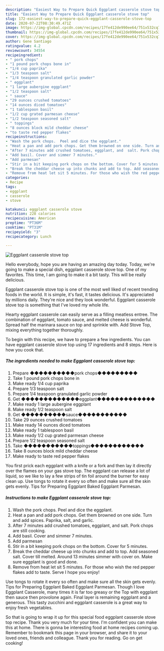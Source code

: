 ```yaml
---
description: "Easiest Way to Prepare Quick Eggplant casserole stove top"
title: "Easiest Way to Prepare Quick Eggplant casserole stove top"
slug: 172-easiest-way-to-prepare-quick-eggplant-casserole-stove-top
date: 2020-07-22T08:30:49.471Z
image: https://img-global.cpcdn.com/recipes/17fe412de990ee64/751x532cq70/eggplant-casserole-stove-top-recipe-main-photo.jpg
thumbnail: https://img-global.cpcdn.com/recipes/17fe412de990ee64/751x532cq70/eggplant-casserole-stove-top-recipe-main-photo.jpg
cover: https://img-global.cpcdn.com/recipes/17fe412de990ee64/751x532cq70/eggplant-casserole-stove-top-recipe-main-photo.jpg
author: Gene Santiago
ratingvalue: 4.2
reviewcount: 34554
recipeingredient:
- " pork chops"
- "1 pound pork chops bone in"
- "1/4 cup paprika"
- "1/3 teaspoon salt"
- "1/4 teaspoon granulated garlic powder"
- " eggplant"
- "1 large aubergine eggplant"
- "1/2 teaspoon salt"
- " sauce"
- "29 ounces crushed tomatoes"
- "14 ounces diced tomatoes"
- "1 tablespoon basil"
- "1/2 cup grated parmesan cheese"
- "1/2 teaspoon seasoned salt"
- " toppings"
- "8 ounces block mild cheddar cheese"
- "to taste red pepper flakes"
recipeinstructions:
- "Wash the pork chops.  Peel and dice the eggplant."
- "Heat a pan and add pork chops. Get them browned on one side. Turn and add spices. Paprika, salt, and garlic."
- "After 7 minutes add crushed tomatoes, eggplant, and  salt. Pork chops are still cooking."
- "Add basil. Cover and simmer 7 minutes."
- "Add parmesan"
- "Stir in a bit keeping pork chops on the bottom. Cover for 5 minutes."
- "Break the cheddar cheese up into chunks and add to top. Add seasoned salt. Cover till melted. Around 13 minutes simmer with cover on. Make sure eggplant is good and done."
- "Remove from heat let sit 5 minutes. For those who wish the red pepper flakes add to taste. Serve I hope you enjoy!"
categories:
- Recipe
tags:
- eggplant
- casserole
- stove

katakunci: eggplant casserole stove 
nutrition: 228 calories
recipecuisine: American
preptime: "PT36M"
cooktime: "PT31M"
recipeyield: "3"
recipecategory: Lunch

---
```



![Eggplant casserole stove top](https://img-global.cpcdn.com/recipes/17fe412de990ee64/751x532cq70/eggplant-casserole-stove-top-recipe-main-photo.jpg)

Hello everybody, hope you are having an amazing day today. Today, we're going to make a special dish, eggplant casserole stove top. One of my favorites. This time, I am going to make it a bit tasty. This will be really delicious.

Eggplant casserole stove top is one of the most well liked of recent trending foods in the world. It is simple, it's fast, it tastes delicious. It's appreciated by millions daily. They're nice and they look wonderful. Eggplant casserole stove top is something that I've loved my whole life.

Hearty eggplant casserole can easily serve as a filling meatless entree. The combination of eggplant, tomato sauce, and melted cheese is wonderful. Spread half the marinara sauce on top and sprinkle with. Add Stove Top, mixing everything together thoroughly.


To begin with this recipe, we have to prepare a few ingredients. You can have eggplant casserole stove top using 17 ingredients and 8 steps. Here is how you cook that.

<!--inarticleads1-->

##### The ingredients needed to make Eggplant casserole stove top:

1. Prepare  ◆◆◆◆◆◆◆◆◆◆pork chops◆◆◆◆◆◆◆◆◆
1. Take 1 pound pork chops bone in
1. Make ready 1/4 cup paprika
1. Prepare 1/3 teaspoon salt
1. Prepare 1/4 teaspoon granulated garlic powder
1. Get  ◆◆◆◆◆◆◆◆◆◆◆◆◆eggplant◆◆◆◆◆◆◆◆◆◆◆◆◆
1. Make ready 1 large aubergine eggplant
1. Make ready 1/2 teaspoon salt
1. Get  ◆◆◆◆◆◆◆◆◆◆sauce◆◆◆◆◆◆◆◆◆◆◆
1. Take 29 ounces crushed tomatoes
1. Make ready 14 ounces diced tomatoes
1. Make ready 1 tablespoon basil
1. Make ready 1/2 cup grated parmesan cheese
1. Prepare 1/2 teaspoon seasoned salt
1. Take  ◆◆◆◆◆◆◆◆◆◆◆toppings◆◆◆◆◆◆◆◆◆◆◆◆
1. Take 8 ounces block mild cheddar cheese
1. Make ready to taste red pepper flakes


You first prick each eggplant with a knife or a fork and then lay it directly over the flames on your gas stove top. The eggplant can release a lot of liquid, so we like to lay a few strips of tin foil around the burner for easy clean up. Use tongs to rotate it every so often and make sure all the skin gets evenly. Tips for Preparing Eggplant Baked Eggplant Parmesan. 

<!--inarticleads2-->

##### Instructions to make Eggplant casserole stove top:

1. Wash the pork chops.  Peel and dice the eggplant.
1. Heat a pan and add pork chops. Get them browned on one side. Turn and add spices. Paprika, salt, and garlic.
1. After 7 minutes add crushed tomatoes, eggplant, and  salt. Pork chops are still cooking.
1. Add basil. Cover and simmer 7 minutes.
1. Add parmesan
1. Stir in a bit keeping pork chops on the bottom. Cover for 5 minutes.
1. Break the cheddar cheese up into chunks and add to top. Add seasoned salt. Cover till melted. Around 13 minutes simmer with cover on. Make sure eggplant is good and done.
1. Remove from heat let sit 5 minutes. For those who wish the red pepper flakes add to taste. Serve I hope you enjoy!


Use tongs to rotate it every so often and make sure all the skin gets evenly. Tips for Preparing Eggplant Baked Eggplant Parmesan. Though I love Eggplant Casserole, many times it is far too greasy or the Top with eggplant then sauce then provolone again. Final layer is remaining eggplant and a generous. This tasty zucchini and eggplant casserole is a great way to enjoy fresh vegetables. 

So that is going to wrap it up for this special food eggplant casserole stove top recipe. Thank you very much for your time. I'm confident you can make this at home. There is gonna be interesting food at home recipes coming up. Remember to bookmark this page in your browser, and share it to your loved ones, friends and colleague. Thank you for reading. Go on get cooking!
